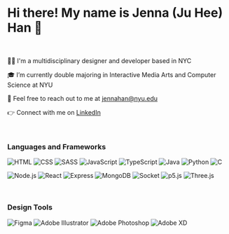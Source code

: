 <h1>Hi there! My name is Jenna (Ju Hee) Han 👋</h1>

<br/>

<p>👩‍💻 I'm a multidisciplinary designer and developer based in NYC</p>
<p>🎓 I’m currently double majoring in Interactive Media Arts and Computer Science at NYU</p>
<p>💌 Feel free to reach out to me at <a href="mailto:jennahan@nyu.edu">jennahan@nyu.edu</a></p>
<p>👉 Connect with me on <a href="https://www.linkedin.com/in/jenna-juhee-han" target="_blank">LinkedIn</a> </p>

<br/>

<h3>Languages and Frameworks</h3>

![HTML](https://img.shields.io/badge/-HTML-000000?style=flat&logo=HTML5)
![CSS](https://img.shields.io/badge/-CSS-000000?style=flat&logo=CSS3)
![SASS](https://img.shields.io/badge/-SASS-000000?style=flat&logo=SASS)
![JavaScript](https://img.shields.io/badge/-JavaScript-000000?style=flat&logo=javascript)
![TypeScript](https://img.shields.io/badge/-TypeScript-000000?style=flat&logo=typescript)
![Java](https://img.shields.io/badge/-Java-000000?style=flat&logo=Java)
![Python](https://img.shields.io/badge/-Python-000000?style=flat&logo=python)
![C](https://img.shields.io/badge/-C-000000?style=flat&logo=c)

![Node.js](https://img.shields.io/badge/-Node.js-000000?style=flat&logo=node.js)
![React](https://img.shields.io/badge/-React-000000?style=flat&logo=React)
![Express](https://img.shields.io/badge/-Express-000000?style=flat&logo=Express)
![MongoDB](https://img.shields.io/badge/-MongoDB-000000?style=flat&logo=MongoDB)
![Socket](https://img.shields.io/badge/-Socket-000000?style=flat&logo=Socket.io)
![p5.js](https://img.shields.io/badge/-p5.js-000000?style=flat&logo=p5dotjs)
![Three.js](https://img.shields.io/badge/-Three.js-000000?style=flat&logo=threedotjs)

<br/>

<h3>Design Tools</h3>

![Figma](https://img.shields.io/badge/-Figma-000000?style=flat&logo=Figma)
![Adobe Illustrator	](https://img.shields.io/badge/-AdobeIllustrator-000000?style=flat&logo=adobeillustrator)
![Adobe Photoshop	](https://img.shields.io/badge/-AdobePhotoshop-000000?style=flat&logo=adobephotoshop)
![Adobe XD	](https://img.shields.io/badge/-AdobeXD-000000?style=flat&logo=adobexd)
